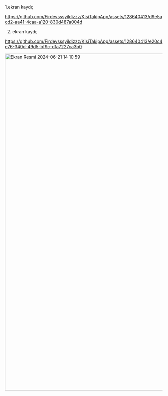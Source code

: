 1.ekran kaydı;


https://github.com/Firdevsssyildizzz/KisiTakipApp/assets/128640413/d9e5acd2-aa41-4caa-a120-830d487a004d



2. ekran kaydı;



https://github.com/Firdevsssyildizzz/KisiTakipApp/assets/128640413/e20c4e76-340d-49d5-bf9c-dfa7227ca3b0



<img width="1078" alt="Ekran Resmi 2024-06-21 14 10 59" src="https://github.com/Firdevsssyildizzz/KisiTakipApp/assets/128640413/a818bb99-7264-4a40-bf78-ee217aa905ff">
